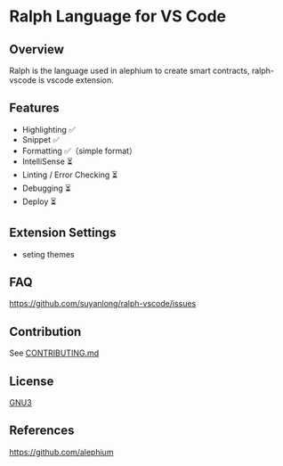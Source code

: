 # Ralph Language for VS Code

## Overview
Ralph is the language used in alephium to create smart contracts, ralph-vscode is vscode extension.

## Features
- Highlighting ✅
- Snippet ✅
- Formatting ✅（simple format）
- IntelliSense ⏳
- Linting / Error Checking ⏳
- Debugging ⏳
- Deploy ⏳
## Extension Settings
* seting themes
## FAQ
https://github.com/suyanlong/ralph-vscode/issues

## Contribution

See [CONTRIBUTING.md](https://github.com/suyanlong/ralph-vscode/blob/main/CONTRIBUTING.md)

## License

[GNU3]([LICENSE](https://github.com/suyanlong/ralph-vscode/blob/main/LICENSE))

## References
https://github.com/alephium
